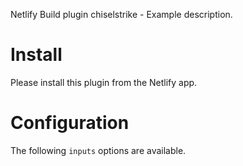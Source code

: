Netlify Build plugin chiselstrike - Example description.

# Install

Please install this plugin from the Netlify app.

# Configuration

The following `inputs` options are available.

